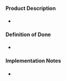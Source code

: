 #### Product Description

- <!-- Required for product features: 1 sentence describing how the task fits the overarching epic -->

#### Definition of Done

- <!-- Required for product features: DoD copied from ticket description -->

#### Implementation Notes

- <!-- Optional -->
